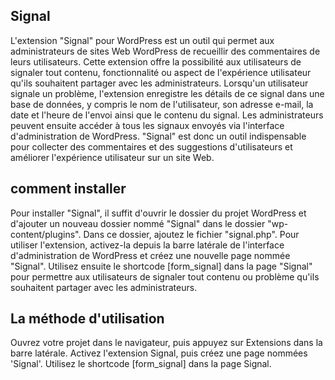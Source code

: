 ## Signal

L'extension "Signal" pour WordPress est un outil qui permet aux administrateurs de sites Web WordPress de recueillir des commentaires de leurs utilisateurs. Cette extension offre la possibilité aux utilisateurs de signaler tout contenu, fonctionnalité ou aspect de l'expérience utilisateur qu'ils souhaitent partager avec les administrateurs. Lorsqu'un utilisateur signale un problème, l'extension enregistre les détails de ce signal dans une base de données, y compris le nom de l'utilisateur, son adresse e-mail, la date et l'heure de l'envoi ainsi que le contenu du signal. Les administrateurs peuvent ensuite accéder à tous les signaux envoyés via l'interface d'administration de WordPress. "Signal" est donc un outil indispensable pour collecter des commentaires et des suggestions d'utilisateurs et améliorer l'expérience utilisateur sur un site Web.

## comment installer
Pour installer "Signal", il suffit d'ouvrir le dossier du projet WordPress et d'ajouter un nouveau dossier nommé "Signal" dans le dossier "wp-content/plugins". Dans ce dossier, ajoutez le fichier "signal.php". Pour utiliser l'extension, activez-la depuis la barre latérale de l'interface d'administration de WordPress et créez une nouvelle page nommée "Signal". Utilisez ensuite le shortcode [form_signal] dans la page "Signal" pour permettre aux utilisateurs de signaler tout contenu ou problème qu'ils souhaitent partager avec les administrateurs.

## La méthode d'utilisation
Ouvrez votre projet dans le navigateur, puis appuyez sur Extensions dans la barre latérale. Activez l'extension Signal, puis créez une page nommées 'Signal'. Utilisez le shortcode [form_signal] dans la page Signal.
